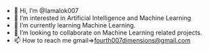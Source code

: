 - 👋 Hi, I’m @Iamalok007
- 👀 I’m interested in Artificial Intelligence and Machine Learning
- 🌱 I’m currently learning Machine Learning.
- 💞️ I’m looking to collaborate on Machine Learning related projects.
- 📫 How to reach me gmail=>fourth007dimensions@gmail.com

<!---
Iamalok007/Iamalok007;
                         I am student pursuing computer science engineering. I am currently learning Machine Learning.
--->
